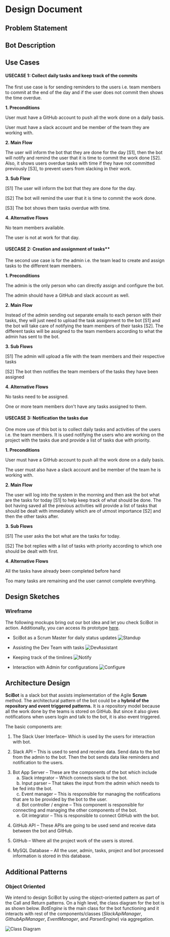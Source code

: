 # Design Document

## Problem Statement

## Bot Description

## Use Cases

#### USECASE 1: Collect daily tasks and keep track of the commits

The first use case is for sending reminders to the users i.e. team members to commit at the end of the day and if the user does not commit then shows the time overdue.

**1. Preconditions**

User must have a GitHub account to push all the work done on a daily basis.

User must have a slack account and be member of the team they are working with.

**2. Main Flow**

The user will inform the bot that they are done for the day [S1], then the bot will notify and remind the user that it is time to commit the work done [S2]. Also, it shows users overdue tasks with time if they have not committed previously [S3], to prevent users from slacking in their work.

**3. Sub Flow**

[S1] The user will inform the bot that they are done for the day.

[S2] The bot will remind the user that it is time to commit the work done.

[S3] The bot shows them tasks overdue with time.

**4. Alternative Flows**

No team members available.

The user is not at work for that day.

#### USECASE 2: Creation and assignment of tasks**

The second use case is for the admin i.e. the team lead to create and assign tasks to the different team members.

**1. Preconditions**

The admin is the only person who can directly assign and configure the bot.

The admin should have a GitHub and slack account as well.

**2. Main Flow**

Instead of the admin sending out separate emails to each person with their tasks, they will just need to upload the task assignment to the bot [S1] and the bot will take care of notifying the team members of their tasks [S2]. The different tasks will be assigned to the team members according to what the admin has sent to the bot.

**3. Sub Flows**

[S1] The admin will upload a file with the team members and their respective tasks

[S2] The bot then notifies the team members of the tasks they have been assigned

**4. Alternative Flows**

No tasks need to be assigned.

One or more team members don&#39;t have any tasks assigned to them.

#### USECASE 3: Notification the tasks due

One more use of this bot is to collect daily tasks and activities of the users i.e. the team members. It is used notifying the users who are working on the project with the tasks due and provide a list of tasks due with priority.

**1. Preconditions**

User must have a GitHub account to push all the work done on a daily basis.

The user must also have a slack account and be member of the team he is working with.

**2. Main Flow**

The user will log into the system in the morning and then ask the bot what are the tasks for today [S1] to help keep track of what should be done. The bot having saved all the previous activities will provide a list of tasks that should be dealt with immediately which are of utmost importance [S2] and then the other tasks after.

**3. Sub Flows**

[S1] The user asks the bot what are the tasks for today.

[S2] The bot replies with a list of tasks with priority according to which one should be dealt with first.

**4. Alternative Flows**

All the tasks have already been completed before hand

Too many tasks are remaining and the user cannot complete everything.

## Design Sketches

### Wireframe  
The following mockups bring out our bot idea and let you check SciBot in action. Additionally, you can access its prototype [here](https://app.walkiebot.co/anon/2n90g-5htfz/story/daily-scrum-meeting "View prototype").

* SciBot as a Scrum Master for daily status updates
![Standup](Mockup/Standup.png?raw=true "Standup")

* Assisting the Dev Team with tasks
![DevAssistant](Mockup/DevAssistant.png?raw=true "DevAssistant")

* Keeping track of the timlines
![Notify](Mockup/Notify.png?raw=true "Notify")

* Interaction with Admin for configurations
![Configure](Mockup/Configure.png?raw=true "Configure")

## Architecture Design

**SciBot** is a slack bot that assists implementation of the Agile **Scrum** method. The architectural pattern of the bot could be a **hybrid of the repository and event triggered patterns.**
It is a repository model because all the work done by the teams is stored on GitHub. But since it also gives notifications when users login and talk to the bot, it is also event triggered.

The basic components are:

1. The Slack User Interface– Which is used by the users for interaction with bot.

2. Slack API – This is used to send and receive data. Send data to the bot from the admin to the bot. Then the bot sends data like reminders and notification to the users.

3. Bot App Server – These are the components of the bot which include  
&nbsp;&nbsp; a. Slack integrator – Which connects slack to the bot.  
&nbsp;&nbsp; b. Input parser – That takes the input from the admin which needs to be fed into the bot.  
&nbsp;&nbsp; c. Event manager – This is responsible for managing the notifications that are to be provided by the bot to the user.  
&nbsp;&nbsp; d. Bot controller / engine – This component is responsible for connecting and managing the other components of the bot.  
&nbsp;&nbsp; e. Git integrator – This is responsible to connect GitHub with the bot.  

4. GitHub API – These APIs are going to be used send and receive data between the bot and GitHub.

5. GitHub – Where all the project work of the users is stored.

6. MySQL Database – All the user, admin, tasks, project and bot processed information is stored in this database.


## Additional Patterns

### Object Oriented  
We intend to design SciBot by using the object-oriented pattern as part of the Call and Return patterns. On a high level, the class diagram for the bot is as shown below. *BotEngine* is the main class for the bot functioning and it interacts with rest of the components/classes (*SlackApiManager*, *GithubApiManager*, *EventManager*, and *ParserEngine*) via aggregation.

![Class Diagram](ClassDiagram/ClassDiagram.jpg?raw=true "Class Diagram")
